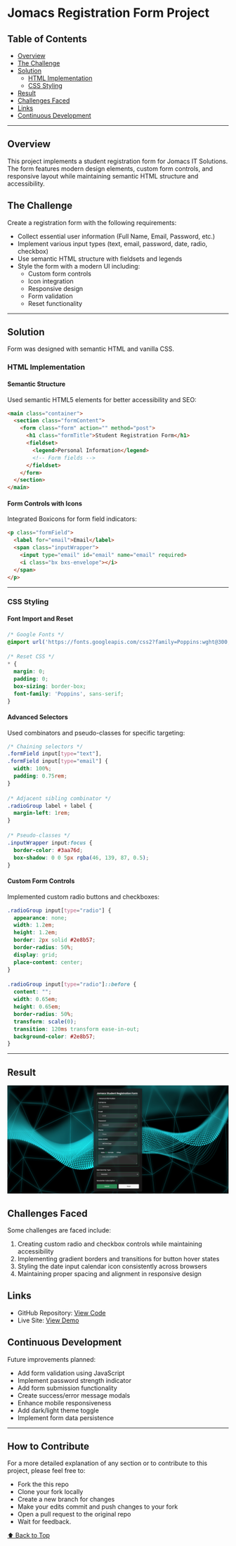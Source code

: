 # Jomacs Registration Form Project

## Table of Contents

- [Overview](#overview)
- [The Challenge](#the-challenge)
- [Solution](#solution)
  - [HTML Implementation](#html-implementation)
  - [CSS Styling](#css-styling)
- [Result](#result)
- [Challenges Faced](#challenges-faced)
- [Links](#links)
- [Continuous Development](#continuous-development)

---

## Overview

This project implements a student registration form for Jomacs IT Solutions. The form features modern design elements, custom form controls, and responsive layout while maintaining semantic HTML structure and accessibility.

## The Challenge

Create a registration form with the following requirements:

- Collect essential user information (Full Name, Email, Password, etc.)
- Implement various input types (text, email, password, date, radio, checkbox)
- Use semantic HTML structure with fieldsets and legends
- Style the form with a modern UI including:
  - Custom form controls
  - Icon integration
  - Responsive design
  - Form validation
  - Reset functionality

---

## Solution

Form was designed with semantic HTML and vanilla CSS.

### HTML Implementation

#### Semantic Structure

Used semantic HTML5 elements for better accessibility and SEO:

```html
<main class="container">
  <section class="formContent">
    <form class="form" action="" method="post">
      <h1 class="formTitle">Student Registration Form</h1>
      <fieldset>
        <legend>Personal Information</legend>
        <!-- Form fields -->
      </fieldset>
    </form>
  </section>
</main>
```

#### Form Controls with Icons

Integrated Boxicons for form field indicators:

```html
<p class="formField">
  <label for="email">Email</label>
  <span class="inputWrapper">
    <input type="email" id="email" name="email" required>
    <i class="bx bxs-envelope"></i>
  </span>
</p>
```

---

### CSS Styling

#### Font Import and Reset

```css
/* Google Fonts */
@import url('https://fonts.googleapis.com/css2?family=Poppins:wght@300;400;500;600;700;800&display=swap');

/* Reset CSS */
* {
  margin: 0;
  padding: 0;
  box-sizing: border-box;
  font-family: 'Poppins', sans-serif;
}
```

#### Advanced Selectors

Used combinators and pseudo-classes for specific targeting:

```css
/* Chaining selectors */
.formField input[type="text"],
.formField input[type="email"] {
  width: 100%;
  padding: 0.75rem;
}

/* Adjacent sibling combinator */
.radioGroup label + label {
  margin-left: 1rem;
}

/* Pseudo-classes */
.inputWrapper input:focus {
  border-color: #3aa76d;
  box-shadow: 0 0 5px rgba(46, 139, 87, 0.5);
}
```

#### Custom Form Controls

Implemented custom radio buttons and checkboxes:

```css
.radioGroup input[type="radio"] {
  appearance: none;
  width: 1.2em;
  height: 1.2em;
  border: 2px solid #2e8b57;
  border-radius: 50%;
  display: grid;
  place-content: center;
}

.radioGroup input[type="radio"]::before {
  content: "";
  width: 0.65em;
  height: 0.65em;
  border-radius: 50%;
  transform: scale(0);
  transition: 120ms transform ease-in-out;
  background-color: #2e8b57;
}
```

---

## Result

![alt text](img/image.png)

## Challenges Faced

Some challenges are faced include:

1. Creating custom radio and checkbox controls while maintaining accessibility
2. Implementing gradient borders and transitions for button hover states
3. Styling the date input calendar icon consistently across browsers
4. Maintaining proper spacing and alignment in responsive design

## Links

- GitHub Repository: [View Code](https://github.com/JonesKwameOsei/registration-form-validator)
- Live Site: [View Demo](https://joneskwameosei.github.io/registration-form-validator/)

## Continuous Development

Future improvements planned:

- Add form validation using JavaScript
- Implement password strength indicator
- Add form submission functionality
- Create success/error message modals
- Enhance mobile responsiveness
- Add dark/light theme toggle
- Implement form data persistence

---

## How to Contribute

For a more detailed explanation of any section or to contribute to this project, please feel free to:

- Fork the this repo
- Clone your fork locally
- Create a new branch for changes
- Make your edits commit and push changes to your fork
- Open a pull request to the original repo
- Wait for feedback.

[⬆ Back to Top](#table-of-contents)
